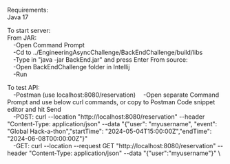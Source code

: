 Requirements:\
Java 17

To start server:\
    From JAR:\
        &emsp;-Open Command Prompt\
        &emsp;-Cd to ../EngineeringAsyncChallenge/BackEndChallenge/build/libs\
        &emsp;-Type in "java -jar BackEnd.jar" and press Enter
    From source:\
        &emsp;-Open BackEndChallenge folder in Intellij\
        &emsp;-Run

To test API:\
    &emsp;-Postman (use localhost:8080/reservation)
    &emsp;-Open separate Command Prompt and use below curl commands, or copy to Postman Code snippet editor and hit Send\
    &emsp;-POST: curl --location "http://localhost:8080/reservation" --header "Content-Type: application/json" --data "{\"user\": \"myusername\", \"event\": \"Global Hack-a-thon\",\"startTime\": \"2024-05-04T15:00:00Z\",\"endTime\": \"2024-06-08T00:00:00Z\"}" \
    &emsp;-GET: curl --location --request GET "http://localhost:8080/reservation" --header "Content-Type: application/json" --data "{"user":"myusername"}" \
